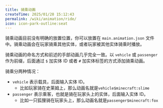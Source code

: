 ```yaml
---
title: 骑乘动画
createTime: 2025/01/28 15:12:43
permalink: /wiki/animation/ride/
icon: icon-park-outline:seat
---
```


骑乘动画目前没有明确的放置位置，你可以放置在 `main.animation.json` 文件中。骑乘动画会在玩家骑乘其他实体，或者玩家被其他实体骑乘时播放。

骑乘动画的命名方式和前述的手部动画几乎完全一致。以 `vehicle` 或 `passenger` 作为前缀，后面通过 `$` 加实体 ID 或者 `#`
加实体标签的方式添加骑乘动画。

骑乘分两种情况：

- `vehicle` 表示载具，后面输入实体 ID。
    - 比如玩家骑在史莱姆上，那么动画名就是`vehicle$minecraft:slime`
- `passenger` 表示乘客，也就是骑在玩家头上的实体，后面输入实体 ID。
    - 比如一只狐狸骑在玩家头上，那么动画名就是`passenger$minecraft:fox`

